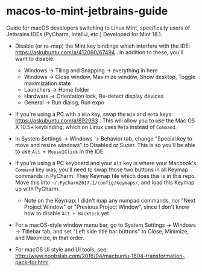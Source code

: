 # macos-to-mint-jetbrains-guide
Guide for macOS developers switching to Linux Mint, specifically users of Jetbrains IDEs (PyCharm, IntelliJ, etc.) Developed for Mint 18.1.

- Disable (or re-map) the Mint key bindings which interfere with the IDE: https://askubuntu.com/a/412060/67494 . In addition to these, you'll want to disable: 
  - Windows -> Tiling and Snapping -> everything in here
  - Windows -> Close window, Maximize window, Show desktop, Toggle maximization state
  - Launchers -> Home folder
  - Hardware -> Orientation lock, Re-detect display devices
  - General -> Run dialog, Run expo

- If you're using a PC with a `Win` key, swap the `Win` and `Meta` keys: https://askubuntu.com/a/692993 . This will allow you to use the Mac OS X 10.5+ keybinding, which on Linux uses `Meta` instead of `Command`. 

- In System Settings -> Windows -> Behavior tab, change "Special key to move and resize windows" to Disabled or Super. This is so you'll be able to use `Alt + Mouse1Click` in the IDE.

- If you're using a PC keyboard and your `Alt` key is where your Macbook's `Command` key was, you'll need to swap those two buttons in all Keymap commands in PyCharm. They Keymap file which does this is in this repo. Move this into `~/.PyCharm2017.1/config/keymaps/`, and load this Keymap up with PyCharm.
  - Note on the Keymap: I didn't map any numpad commands, nor "Next Project Window" or "Previous Project Window", since I don't know how to disable `Alt + Backtick` yet.

- For a macOS-style window menu bar, go to System Settings -> Windows -> Titlebar tab, and set "Left side title bar buttons" to Close, Minimize, and Maximize, in that order. 

- For macOS UI style and UI tools, see: http://www.noobslab.com/2016/04/macbuntu-1604-transformation-pack-for.html
